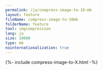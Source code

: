 ```yaml
---
permalink: /ja/compress-image-to-10-mb
layout: feature
fileName: compress-image-to-10mb
folderName: feature
tool: imgcompression
lang: ja
size: 10000
type: mb
nointernationalization: true
---
```

{%- include compress-image-to-X.html -%}       
